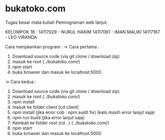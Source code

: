 # bukatoko.com
Tugas besar mata kuliah Pemrograman web lanjut.

KELOMPOK 18 :
14117029 - NURUL HAKIM
14117061 - IMAN MALIKI
14117167 - LEO VIRANDA

Cara menjalankan program :
-> Cara pertama :
  1. Download source code (via git clone / download zip)
  2. masuk ke root (../bukatoko.com/)
  3. npm start
  4. buka browser dan masuk ke localhost:5000

-> Cara kedua :
  1. Download source code (via git clone / download zip)
  2. masuk ke root (../bukatoko.com/)
  3. npm install
  4. masuk ke folder client (cd client)
  5. npm install (jika error cob : npm audit fix) (kalo masih error lanjut saja) 
  6. npm run build (jika error lanjut saja)
  7. Kembali ke folder root (cd ..) (../bukatoko.com/)
  8. npm start
  9. buka browser dan masuk ke localhost:5000
